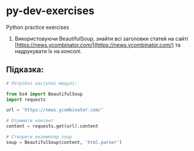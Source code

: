 # py-dev-exercises
Python practice exercises



1. Використовуючи BeautifulSoup, знайти всі заголовки статей на сайті [https://news.ycombinator.com/](https://news.ycombinator.com/) та надрукувати їх на консолі. 

## Підказка:

```py
# Потрібні наступні модулі: 

from bs4 import BeautifulSoup
import requests

url = 'https://news.ycombinator.com/'

# Отримати контент 
content = requests.get(url).content

# Створити екземпляр soup
soup = BeautifulSoup(content, 'html.parser')

```
